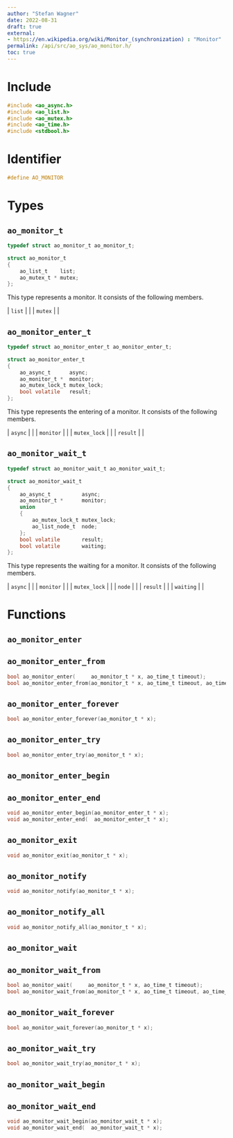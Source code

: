 ```yaml
---
author: "Stefan Wagner"
date: 2022-08-31
draft: true
external:
- https://en.wikipedia.org/wiki/Monitor_(synchronization) : "Monitor"
permalink: /api/src/ao_sys/ao_monitor.h/
toc: true
---
```


# Include

```c
#include <ao_async.h>
#include <ao_list.h>
#include <ao_mutex.h>
#include <ao_time.h>
#include <stdbool.h>
```

# Identifier

```c
#define AO_MONITOR
```

# Types

## `ao_monitor_t`

```c
typedef struct ao_monitor_t ao_monitor_t;
```

```c
struct ao_monitor_t
{
    ao_list_t    list;
    ao_mutex_t * mutex;
};
```

This type represents a monitor. It consists of the following members.

| `list` | |
| `mutex` | |

## `ao_monitor_enter_t`

```c
typedef struct ao_monitor_enter_t ao_monitor_enter_t;
```

```c
struct ao_monitor_enter_t
{
    ao_async_t      async;
    ao_monitor_t *  monitor;
    ao_mutex_lock_t mutex_lock;
    bool volatile   result;
};
```

This type represents the entering of a monitor. It consists of the following members.

| `async` | |
| `monitor` | |
| `mutex_lock` | |
| `result` | |

## `ao_monitor_wait_t`

```c
typedef struct ao_monitor_wait_t ao_monitor_wait_t;
```

```c
struct ao_monitor_wait_t
{
    ao_async_t          async;
    ao_monitor_t *      monitor;
    union
    {
        ao_mutex_lock_t mutex_lock;
        ao_list_node_t  node;
    };
    bool volatile       result;
    bool volatile       waiting;
};
```

This type represents the waiting for a monitor. It consists of the following members.

| `async` | |
| `monitor` | |
| `mutex_lock` | |
| `node` | |
| `result` | |
| `waiting` | |

# Functions

## `ao_monitor_enter`
## `ao_monitor_enter_from`

```c
bool ao_monitor_enter(     ao_monitor_t * x, ao_time_t timeout);
bool ao_monitor_enter_from(ao_monitor_t * x, ao_time_t timeout, ao_time_t beginning);
```

## `ao_monitor_enter_forever`

```c
bool ao_monitor_enter_forever(ao_monitor_t * x);
```

## `ao_monitor_enter_try`

```c
bool ao_monitor_enter_try(ao_monitor_t * x);
```

## `ao_monitor_enter_begin`
## `ao_monitor_enter_end`

```c
void ao_monitor_enter_begin(ao_monitor_enter_t * x);
void ao_monitor_enter_end(  ao_monitor_enter_t * x);
```

## `ao_monitor_exit`

```c
void ao_monitor_exit(ao_monitor_t * x);
```

## `ao_monitor_notify`

```c
void ao_monitor_notify(ao_monitor_t * x);
```

## `ao_monitor_notify_all`

```c
void ao_monitor_notify_all(ao_monitor_t * x);
```

## `ao_monitor_wait`
## `ao_monitor_wait_from`

```c
bool ao_monitor_wait(     ao_monitor_t * x, ao_time_t timeout);
bool ao_monitor_wait_from(ao_monitor_t * x, ao_time_t timeout, ao_time_t beginning);
```

## `ao_monitor_wait_forever`

```c
bool ao_monitor_wait_forever(ao_monitor_t * x);
```

## `ao_monitor_wait_try`

```c
bool ao_monitor_wait_try(ao_monitor_t * x);
```

## `ao_monitor_wait_begin`
## `ao_monitor_wait_end`

```c
void ao_monitor_wait_begin(ao_monitor_wait_t * x);
void ao_monitor_wait_end(  ao_monitor_wait_t * x);
```

